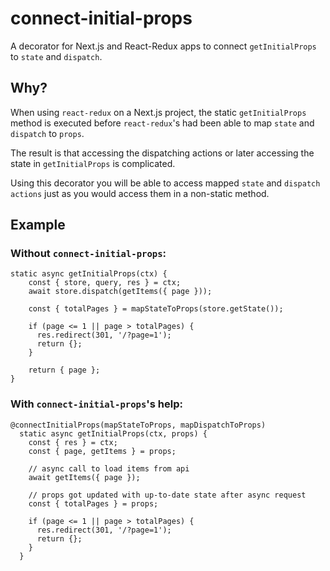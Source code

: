 # connect-initial-props
A decorator for Next.js and React-Redux apps to connect `getInitialProps` to `state` and `dispatch`.

## Why?
When using `react-redux` on a Next.js project, the static `getInitialProps` method is executed before `react-redux`'s had been able to map `state` and `dispatch` to `props`.

The result is that accessing the dispatching actions or later accessing the state in `getInitialProps` is complicated.

Using this decorator you will be able to access mapped `state` and `dispatch actions` just as you would access them in a non-static method.

## Example

### Without `connect-initial-props`:

```
static async getInitialProps(ctx) {
    const { store, query, res } = ctx;
    await store.dispatch(getItems({ page }));

    const { totalPages } = mapStateToProps(store.getState());

    if (page <= 1 || page > totalPages) {
      res.redirect(301, '/?page=1');
      return {};
    }

    return { page };
}
```

### With `connect-initial-props`'s help:
```
@connectInitialProps(mapStateToProps, mapDispatchToProps)
  static async getInitialProps(ctx, props) {
    const { res } = ctx;
    const { page, getItems } = props;

    // async call to load items from api
    await getItems({ page });

    // props got updated with up-to-date state after async request
    const { totalPages } = props;

    if (page <= 1 || page > totalPages) {
      res.redirect(301, '/?page=1');
      return {};
    }
  }
```
